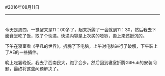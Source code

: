 #2016年08月11日
- - - - -
#
今天是周四，一觉醒来是11：00多了，起来折腾了一会就到11：30，然后我去下面食堂吃了饭，取了个快递。快递内容是上次买的哑铃，搬上来还挺沉的。

下午在寝室看《平凡的世界》，折腾了下电脑，上午对电脑进行了破解，下午装上了AE的一些插件。

晚上吃罢晚饭，我去了西南民大，跑了会步。然后回到寝室折腾GitHub的安装问题，最终将这些问题解决了。